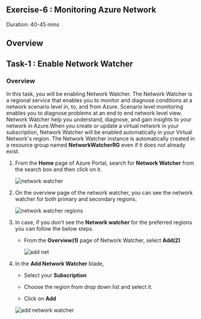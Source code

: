 ## Exercise-6 : Monitoring Azure Network

 Duration: 40-45 mins

## Overview

## Task-1 : Enable Network Watcher

### Overview

In this task, you will be enabling Network Watcher. The Network Watcher is a regional service that enables you to monitor and diagnose conditions at a network scenario level in, to, and from Azure. Scenario level monitoring enables you to diagnose problems at an end to end network level view. Network Watcher help you understand, diagnose, and gain insights to your network in Azure.When you create or update a virtual network in your subscription, Network Watcher will be enabled automatically in your Virtual Network's region. The Network Watcher instance is automatically created in a resource group named **NetworkWatcherRG** even if it does not already exist.

1. From the **Home** page of Azure Portal, search for **Network Watcher** from the search box and then click on it.

     ![network watcher](https://github.com/Divyasri199/AIW-Azure-Network-Solutions/blob/prod/media/networkwatcher.png?raw=true)
     
2. On the overview page of the network watcher, you can see the network watcher for both primary and secondary regions.

     ![network watcher regions](https://github.com/Divyasri199/AIW-Azure-Network-Solutions/blob/prod/media/overview.png?raw=true)
     
3. In case, if you don't see the **Network watcher** for the preferred regions you can follow the below steps.

     - From the **Overview(1)** page of Network Watcher, select **Add(2)**

         ![add net](https://github.com/Divyasri199/AIW-Azure-Network-Solutions/blob/prod/media/overview1.png?raw=true)

4. In the **Add Network Watcher** blade, 

     - Select your **Subscription**

     - Choose the region from drop down list and select it.

     - Click on **Add**

      ![add network watcher](https://github.com/Divyasri199/AIW-Azure-Network-Solutions/blob/prod/media/addnetwat.png?raw=true)
